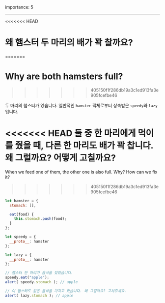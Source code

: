 importance: 5

---

<<<<<<< HEAD
# 왜 햄스터 두 마리의 배가 꽉 찰까요?
=======
# Why are both hamsters full?
>>>>>>> 405150f1f286db19a3c1ed913fa3e905fcefbe46

두 마리의 햄스터가 있습니다. 일반적인 `hamster` 객체로부터 상속받은 `speedy`와 `lazy` 입니다.

<<<<<<< HEAD
둘 중 한 마리에게 먹이를 줬을 때, 다른 한 마리도 배가 꽉 찹니다. 왜 그럴까요? 어떻게 고칠까요?
=======
When we feed one of them, the other one is also full. Why? How can we fix it?
>>>>>>> 405150f1f286db19a3c1ed913fa3e905fcefbe46

```js run
let hamster = {
  stomach: [],

  eat(food) {
    this.stomach.push(food);
  }
};

let speedy = {
  __proto__: hamster
};

let lazy = {
  __proto__: hamster
};

// 햄스터 한 마리가 음식을 찾았습니다.
speedy.eat("apple");
alert( speedy.stomach ); // apple

// 이 햄스터도 같은 음식을 가지고 있습니다. 왜 그럴까요? 고쳐주세요.
alert( lazy.stomach ); // apple
```

